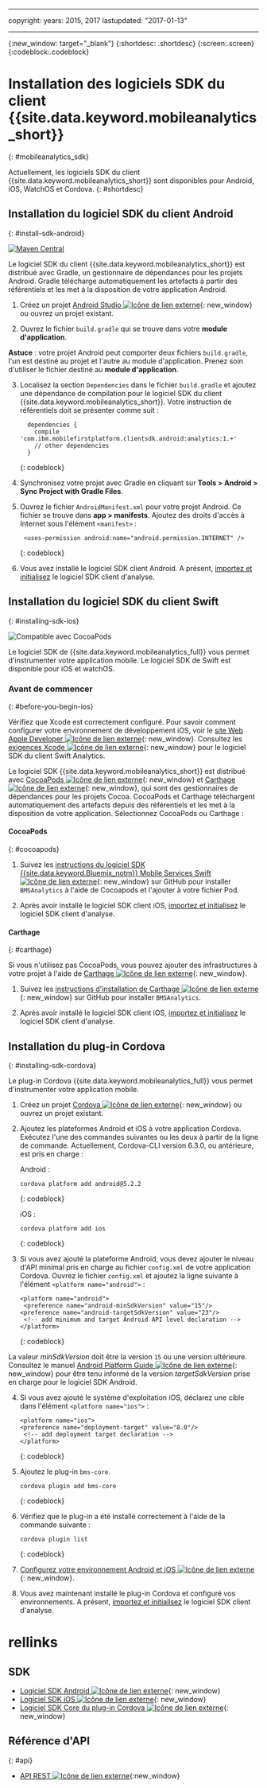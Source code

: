 ﻿---

copyright:
  years: 2015, 2017
lastupdated: "2017-01-13"

---
{:new_window: target="_blank"}
{:shortdesc: .shortdesc}
{:screen:.screen}
{:codeblock:.codeblock}

# Installation des logiciels SDK du client {{site.data.keyword.mobileanalytics_short}}
{: #mobileanalytics_sdk}

Actuellement, les logiciels SDK du client
{{site.data.keyword.mobileanalytics_short}} sont disponibles pour Android, iOS, WatchOS et Cordova.
{: #shortdesc}

## Installation du logiciel SDK du client Android
{: #install-sdk-android}

[![Maven Central](https://maven-badges.herokuapp.com/maven-central/com.ibm.mobilefirstplatform.clientsdk.android/analytics/badge.svg)](https://maven-badges.herokuapp.com/maven-central/com.ibm.mobilefirstplatform.clientsdk.android/analytics)

Le logiciel SDK du client {{site.data.keyword.mobileanalytics_short}} est distribué avec Gradle, un gestionnaire de dépendances pour les projets Android. Gradle télécharge automatiquement les artefacts à partir des référentiels et les met à la disposition de votre application Android.

1. Créez un projet [Android Studio ![Icône de lien externe](../../icons/launch-glyph.svg "External link icon")](http://developer.android.com/sdk/index.html){: new_window} ou ouvrez un projet existant.

2. Ouvrez le fichier `build.gradle` qui se trouve dans votre **module d'application**.

  **Astuce** : votre projet Android peut comporter deux fichiers `build.gradle`, l'un est destiné au projet et l'autre au module d'application. Prenez soin d'utiliser le fichier destiné au **module d'application**.

3. Localisez la section `Dependencies` dans le fichier `build.gradle` et ajoutez une dépendance de compilation pour le logiciel SDK du client {{site.data.keyword.mobileanalytics_short}}. Votre instruction de référentiels doit se présenter comme suit :

	```
      dependencies {
        compile 'com.ibm.mobilefirstplatform.clientsdk.android:analytics:1.+'
    	// other dependencies  
      }
  	```
  	{: codeblock}

4. Synchronisez votre projet avec Gradle en cliquant sur **Tools &gt; Android &gt; Sync Project with Gradle Files**.

5. Ouvrez le fichier `AndroidManifest.xml` pour votre projet Android. Ce fichier se trouve dans **app > manifests**. Ajoutez des droits d'accès à Internet sous l'élément `<manifest>` :

	```
	 <uses-permission android:name="android.permission.INTERNET" />
   ```
   {: codeblock}
   
6. Vous avez installé le logiciel SDK client Android. A présent, [importez et initialisez](sdk.html#initalize-ma-sdk) le logiciel SDK client d'analyse.   

## Installation du logiciel SDK du client Swift
{: #installing-sdk-ios}

![Compatible avec CocoaPods](https://img.shields.io/cocoapods/v/BMSAnalytics.svg)

Le logiciel SDK de {{site.data.keyword.mobileanalytics_full}} vous permet d'instrumenter votre application mobile. Le logiciel SDK de Swift est disponible pour iOS et watchOS.

### Avant de commencer
{: #before-you-begin-ios}

Vérifiez que Xcode est correctement configuré. Pour savoir comment configurer votre environnement de développement iOS, voir le [site Web Apple Developer ![Icône de lien externe](../../icons/launch-glyph.svg "External link icon")](https://developer.apple.com/support/xcode/){: new_window}. Consultez les [exigences Xcode ![Icône de lien externe](../../icons/launch-glyph.svg "External link icon")](https://github.com/ibm-bluemix-mobile-services/bms-clientsdk-swift-analytics/tree/development#requirements){: new_window} pour le logiciel SDK du client Swift Analytics.

Le logiciel SDK {{site.data.keyword.mobileanalytics_short}} est distribué avec [CocoaPods ![Icône de lien externe](../../icons/launch-glyph.svg "External link icon")](https://cocoapods.org/){: new_window} et [Carthage ![Icône de lien externe](../../icons/launch-glyph.svg "External link icon")](https://github.com/Carthage/Carthage#getting-started){: new_window}, qui sont des gestionnaires de dépendances pour les projets Cocoa. CocoaPods et Carthage téléchargent automatiquement des artefacts depuis des référentiels et les met à la disposition de votre application. Sélectionnez CocoaPods ou Carthage :

#### CocoaPods
{: #cocoapods}

1. Suivez les [instructions du logiciel SDK {{site.data.keyword.Bluemix_notm}} Mobile Services Swift ![Icône de lien externe](../../icons/launch-glyph.svg "External link icon")](https://github.com/ibm-bluemix-mobile-services/bms-clientsdk-swift-analytics/tree/development#cocoapods){: new_window} sur GitHub pour installer `BMSAnalytics` à l'aide de Cocoapods et l'ajouter à votre fichier Pod. 
	
2. Après avoir installé le logiciel SDK client iOS, [importez et initialisez](sdk.html#initalize-ma-sdk) le logiciel SDK client d'analyse.   

#### Carthage
{: #carthage}

Si vous n'utilisez pas CocoaPods, vous pouvez ajouter des infrastructures à votre projet à l'aide de [Carthage ![Icône de lien externe](../../icons/launch-glyph.svg "External link icon")](https://github.com/Carthage/Carthage#if-youre-building-for-ios-tvos-or-watchos){: new_window}.

1. Suivez les [instructions d'installation de Carthage ![Icône de lien externe](../../icons/launch-glyph.svg "External link icon")](https://github.com/ibm-bluemix-mobile-services/bms-clientsdk-swift-analytics/tree/development#carthage){: new_window} sur GitHub pour installer `BMSAnalytics`.

2. Après avoir installé le logiciel SDK client iOS, [importez et initialisez](sdk.html#initalize-ma-sdk) le logiciel SDK client d'analyse.

## Installation du plug-in Cordova
{: #installing-sdk-cordova}

Le plug-in Cordova {{site.data.keyword.mobileanalytics_full}} vous permet d'instrumenter votre application mobile. 

1. Créez un projet [Cordova ![Icône de lien externe](../../icons/launch-glyph.svg "External link icon")](http://cordova.apache.org/#getstarted){: new_window} ou ouvrez un projet existant.

2. Ajoutez les plateformes Android et iOS à votre application Cordova. Exécutez l'une des commandes suivantes ou les deux à partir de la ligne de commande. Actuellement, Cordova-CLI version 6.3.0, ou antérieure, est pris
en charge  :
   
   Android :

	 ```
	 cordova platform add android@5.2.2
	 ```
	 {: codeblock}
	
   iOS :
   	
	```
	cordova platform add ios
	```
   {: codeblock}
	
3. Si vous avez ajouté la plateforme Android, vous devez ajouter le niveau d'API minimal pris en charge au fichier `config.xml` de votre application Cordova. Ouvrez le fichier `config.xml` et ajoutez la ligne suivante à l'élément `<platform name="android">` :

	```
	<platform name="android">  
  	 <preference name="android-minSdkVersion" value="15"/>
  	<preference name="android-targetSdkVersion" value="23"/>
  	 <!-- add minimum and target Android API level declaration -->
  	</platform>
	```
   {: codeblock}

 La valeur *minSdkVersion* doit être la version `15` ou une version ultérieure. Consultez le manuel [Android Platform Guide ![Icône de lien externe](../../icons/launch-glyph.svg "External link icon")](https://cordova.apache.org/docs/en/latest/guide/platforms/android/){: new_window} pour être tenu informé de la version *targetSdkVersion* prise en charge pour le logiciel SDK Android.

4. Si vous avez ajouté le système d'exploitation iOS, déclarez une cible dans l'élément `<platform name="ios">` :

	```
	<platform name="ios">
    <preference name="deployment-target" value="8.0"/>
     <!-- add deployment target declaration -->
  	</platform>
	```
	{: codeblock}

5. Ajoutez le plug-in `bms-core`.
 	
	 ```
	 cordova plugin add bms-core
	 ```
	 {: codeblock}

6. Vérifiez que le plug-in a été installé correctement à l'aide de la commande suivante :
	
	```
	cordova plugin list
	```
	{: codeblock}
	
7. [Configurez votre environnement Android et iOS ![Icône de lien externe](../../icons/launch-glyph.svg "External link icon")](https://www.npmjs.com/package/bms-core#4-configuring-your-platform){: new_window}.

8. Vous avez maintenant installé le plug-in Cordova et configuré vos environnements. A présent, [importez et initialisez](sdk.html#initalize-ma-sdk) le logiciel SDK client d'analyse.

# rellinks

## SDK
* [Logiciel SDK Android ![Icône de lien externe](../../icons/launch-glyph.svg "External link icon")](https://github.com/ibm-bluemix-mobile-services/bms-clientsdk-android-analytics){: new_window}  
* [Logiciel SDK iOS ![Icône de lien externe](../../icons/launch-glyph.svg "External link icon")](https://github.com/ibm-bluemix-mobile-services/bms-clientsdk-swift-analytics){: new_window}
* [Logiciel SDK Core du plug-in Cordova ![Icône de lien externe](../../icons/launch-glyph.svg "External link icon")](https://www.npmjs.com/package/bms-core){: new_window}

## Référence d'API
{: #api}
* [API REST ![Icône de lien externe](../../icons/launch-glyph.svg "External link icon")](https://mobile-analytics-dashboard.{DomainName}/analytics-service/){:new_window}
